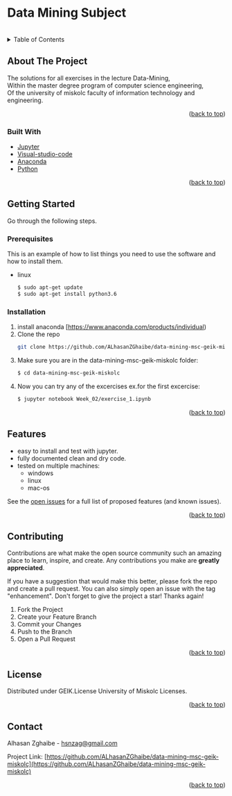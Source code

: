 # Data Mining Subject

<!--
*** Thanks for checking out the Best-README-Template. If you have a suggestion
*** that would make this better, please fork the repo and create a pull request
*** or simply open an issue with the tag "enhancement".
*** Don't forget to give the project a star!
*** Thanks again! Now go create something AMAZING! :D
-->



<!-- PROJECT SHIELDS -->
<!--
*** I'm using markdown "reference style" links for readability.
*** Reference links are enclosed in brackets [ ] instead of parentheses ( ).
*** See the bottom of this document for the declaration of the reference variables
*** for contributors-url, forks-url, etc. This is an optional, concise syntax you may use.
*** https://www.markdownguide.org/basic-syntax/#reference-style-links
-->


<a></a>
<!-- PROJECT LOGO -->
<br />



<!-- TABLE OF CONTENTS -->
<details>
  <summary>Table of Contents</summary>
  <ol>
    <li>
      <a href="#about-the-project">About The Project</a>
      <ul>
        <li><a href="#built-with">Built With</a></li>
      </ul>
    </li>
    <li>
      <a href="#getting-started">Getting Started</a>
      <ul>
        <li><a href="#prerequisites">Prerequisites</a></li>
        <li><a href="#installation">Installation</a></li>
      </ul>
    </li>
    <li><a href="#features">Features</a></li>
    <li><a href="#contributing">Contributing</a></li>
    <li><a href="#license">License</a></li>
    <li><a href="#contact">Contact</a></li>
  </ol>
</details>



<!-- ABOUT THE PROJECT -->
## About The Project
The solutions for all exercises in the lecture Data-Mining,<br>
Within the master degree program of computer science engineering,<br>
Of the university of miskolc faculty of information technology and engineering.<br>
<p align="right">(<a href="#top">back to top</a>)</p>



### Built With

* [Jupyter](https://jupyter.org/)
* [Visual-studio-code](https://code.visualstudio.com/)
* [Anaconda](https://www.anaconda.com/products/individual)
* [Python](https://www.python.org/downloads/)

<p align="right">(<a href="#top">back to top</a>)</p>



<!-- GETTING STARTED -->
## Getting Started

Go through the following steps.


### Prerequisites

This is an example of how to list things you need to use the software and how to install them.
* linux
  ```sh
  $ sudo apt-get update
  $ sudo apt-get install python3.6
  ```

### Installation

1. install anaconda [https://www.anaconda.com/products/individual)
2. Clone the repo
   ```sh
   git clone https://github.com/ALhasanZGhaibe/data-mining-msc-geik-miskolc.git
   ```
3. Make sure you are in the data-mining-msc-geik-miskolc folder:
   ```sh
   $ cd data-mining-msc-geik-miskolc
   ```
4. Now you can try any of the excercises ex.for the first excercise: 
   ```sh
   $ jupyter notebook Week_02/exercise_1.ipynb
   ```

<p align="right">(<a href="#top">back to top</a>)</p>




<!-- FEATURES -->
## Features

- easy to install and test with jupyter.
- fully documented clean and dry code.
- tested on multiple machines:
    - windows
    - linux
    - mac-os

See the [open issues](https://github.com/ALhasanZGhaibe/data-mining-msc-geik-miskolc/issues) for a full list of proposed features (and known issues).

<p align="right">(<a href="#top">back to top</a>)</p>



<!-- CONTRIBUTING -->
## Contributing

Contributions are what make the open source community such an amazing place to learn, inspire, and create. Any contributions you make are **greatly appreciated**.

If you have a suggestion that would make this better, please fork the repo and create a pull request. You can also simply open an issue with the tag "enhancement".
Don't forget to give the project a star! Thanks again!

1. Fork the Project
2. Create your Feature Branch
3. Commit your Changes
4. Push to the Branch
5. Open a Pull Request

<p align="right">(<a href="#top">back to top</a>)</p>



<!-- LICENSE -->
## License

Distributed under GEIK.License University of Miskolc Licenses.

<p align="right">(<a href="#top">back to top</a>)</p>



<!-- CONTACT -->
## Contact

Alhasan Zghaibe - hsnzag@gmail.com

Project Link: [https://github.com/ALhasanZGhaibe/data-mining-msc-geik-miskolc](https://github.com/ALhasanZGhaibe/data-mining-msc-geik-miskolc)

<p align="right">(<a href="#top">back to top</a>)</p>

